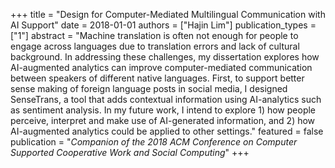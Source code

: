 +++
title = "Design for Computer-Mediated Multilingual Communication with AI Support"
date = 2018-01-01
authors = ["Hajin Lim"]
publication_types = ["1"]
abstract = "Machine translation is often not enough for people to engage across languages due to translation errors and lack of cultural background. In addressing these challenges, my dissertation explores how AI-augmented analytics can improve computer-mediated communication between speakers of different native languages. First, to support better sense making of foreign language posts in social media, I designed SenseTrans, a tool that adds contextual information using AI-analytics such as sentiment analysis. In my future work, I intend to explore 1) how people perceive, interpret and make use of AI-generated information, and 2) how AI-augmented analytics could be applied to other settings."
featured = false
publication = "*Companion of the 2018 ACM Conference on Computer Supported Cooperative Work and Social Computing*"
+++
